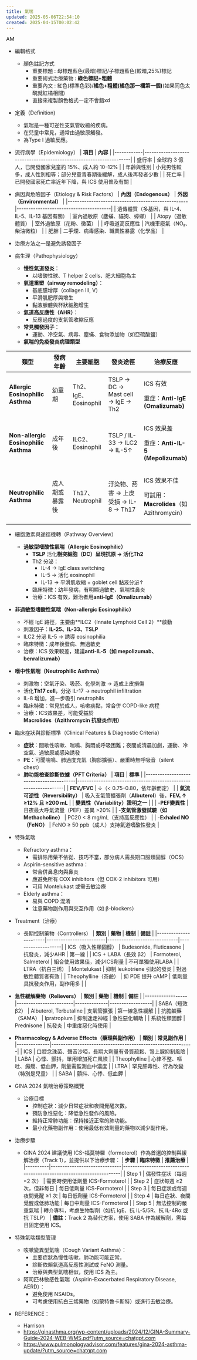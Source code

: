 ```yaml
---
title: 氣喘
updated: 2025-05-06T22:54:10
created: 2025-04-15T00:02:42
---
```


AM

- 編輯格式
  - 顏色註記方式
    - 重要標題 : 母標題藍色(最暗)標記/子標題藍色(較暗,25%)標記
    - 重要術式治療藥物 : **綠色標記+粗體**
    - 重要內文 : 紅色(標準色彩)/**橘色+粗體(橘色那一欄第一個)**(如果同色太醜就紅橘相間)
    - 直接來複製顏色格式一定不會錯xd
- 定義（Definition)
  - 氣喘是一種可逆性支氣管收縮的疾病。
  - 在兒童中常見，通常由過敏原觸發。
  - 為Type I 過敏反應。

- 流行病學（Epidemiology）
| **項目**   | **內容**                                                           |
|------------|--------------------------------------------------------------------|
| 盛行率     | 全球約 3 億人，已開發國家兒童約 15%、成人約 10–12%                 |
| 年齡與性別 | 小兒男性較多，成人性別相等；部分兒童青春期後緩解，成人後再發者少數 |
| 死亡率     | 已開發國家死亡率近年下降，與 ICS 使用普及有關                      |

- 病因與危險因子（Etiology & Risk Factors）
| **內因（Endogenous）**                            | **外因（Environmental）**              |
|---------------------------------------------------|----------------------------------------|
| 遺傳體質（多基因，與 IL-4、IL-5、IL-13 基因有關） | 室內過敏原（塵蟎、貓狗、蟑螂）         |
| Atopy（過敏體質）                                 | 室外過敏原（花粉、黴菌）               |
| 呼吸道高反應性                                    | 汽機車廢氣（NO₂、柴油微粒）            |
| 肥胖                                              | 二手煙、病毒感染、職業性暴露（化學品） |
- 治療方法之一是避免誘發因子
- 病生理（Pathophysiology）
  - **慢性氣道發炎**：
    - 以嗜酸性球、T helper 2 cells、肥大細胞為主
  - **氣道重塑（airway remodeling）**：
    - 基底膜增厚（collagen III, V）
    - 平滑肌肥厚與增生
    - 黏液腺體與杯狀細胞增生
  - **氣道高反應性（AHR）**：
    - 反應過度的支氣管收縮反應
  - **常見觸發因子**：
    - 運動、冷空氣、病毒、塵蟎、食物添加物（如亞硫酸鹽）
  - **氣喘的免疫發炎病理類型**
<table>
<colgroup>
<col style="width: 23%" />
<col style="width: 11%" />
<col style="width: 19%" />
<col style="width: 19%" />
<col style="width: 25%" />
</colgroup>
<thead>
<tr class="header">
<th><strong>類型</strong></th>
<th><strong>發病年齡</strong></th>
<th><strong>主要細胞</strong></th>
<th><strong>發炎途徑</strong></th>
<th><strong>治療反應</strong></th>
</tr>
</thead>
<tbody>
<tr class="odd">
<td><strong>Allergic Eosinophilic Asthma</strong></td>
<td>幼童期</td>
<td>Th2、IgE、Eosinophil</td>
<td>TSLP → DC → Mast cell → IgE → Th2</td>
<td><p>ICS 有效</p>
<p>重症：<strong>Anti-IgE (Omalizumab)</strong></p></td>
</tr>
<tr class="even">
<td><strong>Non-allergic Eosinophilic Asthma</strong></td>
<td>成年後</td>
<td>ILC2、Eosinophil</td>
<td>TSLP / IL-33 → ILC2 → IL-5↑</td>
<td><p>ICS 效果差</p>
<p>重症：<strong>Anti-IL-5 (Mepolizumab)</strong></p></td>
</tr>
<tr class="odd">
<td><strong>Neutrophilic Asthma</strong></td>
<td>成人期或暴露後</td>
<td>Th17、Neutrophil</td>
<td>汙染物、菸害 → 上皮受損 → IL-8 → Th17</td>
<td><p>ICS 效果不佳</p>
<p>可試用：<strong>Macrolides</strong>（如Azithromycin）</p></td>
</tr>
</tbody>
</table>

- 細胞激素與途徑機轉（Pathway Overview）
  - **過敏型嗜酸性氣喘（Allergic Eosinophilic）**
    - **TSLP** 活化**樹突細胞（DC）**呈現抗原 → 活化**Th2**
    - Th2 分泌：
      - IL-4 → IgE class switching
      - IL-5 → 活化 eosinophil
      - IL-13 → 平滑肌收縮 + goblet cell 黏液分泌↑
    - 臨床特徵：幼年發病，有明顯過敏史、氣喘性鼻炎
    - 治療：ICS 有效，難治者用**anti-IgE（Omalizumab）**

- **非過敏型嗜酸性氣喘（Non-allergic Eosinophilic）**
  - 不經 IgE 路徑，主要由**ILC2（Innate Lymphoid Cell 2）**啟動
  - 刺激因子：**IL-25、IL-33、TSLP**
  - ILC2 分泌 IL-5 → 誘導 eosinophilia
  - 臨床特徵：成年後發病、無過敏史
  - 治療：ICS 效果較差，建議**anti-IL-5（如 mepolizumab、benralizumab）**

- **嗜中性氣喘（Neutrophilic Asthma）**
  - 刺激物：空氣汙染、吸菸、化學刺激 → 造成上皮損傷
  - 活化**Th17 cell**，分泌 IL-17 → neutrophil infiltration
  - IL-8 增加，進一步吸引 neutrophils
  - 臨床特徵：常見於成人，咳嗽痰黏，常合併 COPD-like 病程
  - 治療：ICS效果差，可能受益於**Macrolides（Azithromycin 抗發炎作用）**

- 臨床症狀與診斷標準（Clinical Features & Diagnostic Criteria）
  - **症狀**：間歇性咳嗽、喘鳴、胸悶或呼吸困難；夜間或清晨加劇，運動、冷空氣、過敏原或感染誘發
  - **PE**：可聞喘鳴、肺過度充氣（胸部擴張）、嚴重時無呼吸音（silent chest）
  - **肺功能檢查診斷依據（PFT Criteria）**
| **項目**                                | **標準**                                                        |
|-----------------------------------------|-----------------------------------------------------------------|
| **FEV₁/FVC**                            | ↓（\< 0.75–0.80，依年齡而定）                                   |
| **氣流可逆性（Reversibility）**         | 吸入支氣管擴張劑（**Albuterol**）後，**FEV₁ ↑ ≥12% 且 ≥200 mL** |
| **變異性（Variability）證明之一**       |                                                                |
| -**PEF變異性**                         | 日夜最大呼氣流量（PEF）差異 \>20%                               |
| -**支氣管激發試驗（如 Methacholine）** | PC20 \< 8 mg/mL（支持高反應性）                                 |
| -**Exhaled NO（FeNO）**                | FeNO ≥ 50 ppb（成人）支持氣道嗜酸性發炎                         |

- 特殊氣喘
  - Refractory asthma：
    - 需排除用藥不依從、技巧不當，部分病人需長期口服類固醇（OCS）
  - Aspirin-sensitive asthma：
    - 常合併鼻息肉與鼻炎
    - 應避免所有 COX inhibitors（但 COX-2 inhibitors 可用）
    - 可用 Montelukast 或需去敏治療
  - Elderly asthma：
    - 易與 COPD 混淆
    - 注意藥物副作用與交互作用（如 β-blockers）

- Treatment（治療）
  - 長期控制藥物（Controllers）
| **類別**              | **藥物**                | **機制**                     | **備註**           |
|-----------------------|-------------------------|------------------------------|--------------------|
| ICS（吸入性類固醇）   | Budesonide, Fluticasone | 抗發炎，減少AHR              | 第一線             |
| ICS + LABA（長效 β2） | Formoterol, Salmeterol  | 組合使用效果佳，減少ICS劑量  | 不可單獨使用LABA   |
| LTRA（抗白三烯）      | Montelukast             | 抑制 leukotriene 引起的發炎  | 對過敏性體質者有效 |
| Theophylline（茶鹼）  | 抑 PDE 提升 cAMP        | 低劑量具抗發炎作用，副作用多 |                   |

- **急性緩解藥物（Relievers）**
| **類別**         | **藥物**               | **機制**     | **備註**         |
|------------------|------------------------|--------------|------------------|
| SABA（短效 β2）  | Albuterol, Terbutaline | 支氣管擴張   | 第一線急性緩解   |
| 抗膽鹼藥（SAMA） | Ipratropium            | 抑制迷走神經 | 急性惡化輔助     |
| 系統性類固醇     | Prednisone             | 抗發炎       | 中重度惡化時使用 |

- **Pharmacology & Adverse Effects（藥理與副作用）**
| **類別**     | **常見副作用**                                             |
|--------------|------------------------------------------------------------|
| ICS          | 口腔念珠菌、聲音沙啞，長期大劑量有骨質疏鬆、腎上腺抑制風險 |
| LABA         | 心悸、顫抖，單用增加死亡風險                               |
| Theophylline | 心律不整、嘔吐、癲癇、低血鉀，劑量需監測血中濃度           |
| LTRA         | 罕見肝毒性、行為改變（特別是兒童）                         |
| SABA         | 顫抖、心悸、低血鉀                                         |

- GINA 2024 氣喘治療策略概覽
  - 治療目標
    - 控制症狀：​減少日常症狀和夜間覺醒次數。
    - 預防急性惡化：​降低急性發作的風險。
    - 維持正常肺功能：​保持接近正常的肺功能。
    - 最小化藥物副作用：​使用最低有效劑量的藥物以減少副作用。​

- 治療步驟
  - GINA 2024 建議使用 ICS-福莫特羅（formoterol）作為首選的控制與緩解治療（Track 1），並提供以下治療步驟：
| **步驟** | **臨床特徵**                 | **推薦治療**                                                        |
|----------|------------------------------|---------------------------------------------------------------------|
| Step 1   | 偶發性症狀（每週 \<2 次）    | 需要時使用低劑量 ICS-Formoterol                                     |
| Step 2   | 症狀每週 ≥2 次，但非每日     | 每日低劑量 ICS-Formoterol                                           |
| Step 3   | 每日症狀或每週夜間覺醒 ≥1 次 | 每日低劑量 ICS-Formoterol                                           |
| Step 4   | 每日症狀、夜間覺醒或低肺功能 | 每日中劑量 ICS-Formoterol                                           |
| Step 5   | 無法控制的嚴重氣喘           | 轉介專科，考慮生物製劑（如抗 IgE、抗 IL-5/5R、抗 IL-4Rα 或抗 TSLP） |
**備註**：Track 2 為替代方案，使用 SABA 作為緩解劑，需每日固定使用 ICS。

- 特殊氣喘類型管理
  - 咳嗽變異型氣喘（Cough Variant Asthma）：
    - 主要症狀為慢性咳嗽，肺功能可能正常。
    - 診斷依賴氣道高反應性測試或 FeNO 測量。
    - 治療與典型氣喘相似，使用 ICS 為主。
  - 阿司匹林敏感性氣喘（Aspirin-Exacerbated Respiratory Disease, AERD）：
    - 避免使用 NSAIDs。
    - 可考慮使用抗白三烯藥物（如蒙特魯卡斯特）或進行去敏治療。​
- REFERENCE：
  - Harrison
  - <https://ginasthma.org/wp-content/uploads/2024/12/GINA-Summary-Guide-2024-WEB-WMS.pdf?utm_source=chatgpt.com>
  - <https://www.pulmonologyadvisor.com/features/gina-2024-asthma-update/?utm_source=chatgpt.com>
